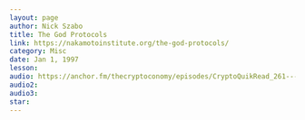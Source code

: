 ```yaml
---
layout: page
author: Nick Szabo
title: The God Protocols
link: https://nakamotoinstitute.org/the-god-protocols/
category: Misc
date: Jan 1, 1997
lesson: 
audio: https://anchor.fm/thecryptoconomy/episodes/CryptoQuikRead_261---The-God-Protocols-Nick-Szabo-e4cstb/a-ahbtdm
audio2: 
audio3: 
star: 
---
```

